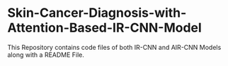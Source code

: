 # Skin-Cancer-Diagnosis-with-Attention-Based-IR-CNN-Model
This Repository contains code files of both IR-CNN and AIR-CNN Models along with a README File.
